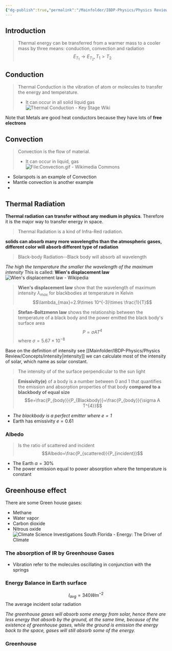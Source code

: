 ```yaml
---
{"dg-publish":true,"permalink":"/Mainfolder/IBDP-Physics/Physics Review/Topics/Thermal energy transfer/"}
---
```



## Introduction
>Thermal energy can be transferred from a warmer mass to a cooler mass  by three means: conduction, convection and radiation$$E_{T_{1}}\to E_{T_{2}},T_{1}>T_{2}$$


## Conduction
>Thermal Conduction is the vibration of atom or molecules to transfer the energy and temperature.
>- It can occur in all solid liquid gas![Thermal Conduction - Key Stage Wiki](https://keystagewiki.com/images/1/1d/ThermalConduction.gif)



Note that Metals are good heat conductors because they have lots of **free electrons**


## Convection
>Convection is the flow of material. 
>- It can occur in liquid, gas
![File:Convection.gif - Wikimedia Commons](https://upload.wikimedia.org/wikipedia/commons/0/08/Convection.gif?20061220224059)

- Solarspots is an example of Convection
- Mantle convection is another example
- 

## Thermal Radiation
**Thermal radiation can transfer without any medium in physics**. Therefore it is the major way to transfer energy in space.

>Thermal Radiation is a kind of Infra-Red radiation.

**solids can absorb many more wavelengths than the atmospheric gases, different color will absorb different type of radiation**

>Black-body Radiation--Black body will absorb all wavelength

*The high the temperature the smaller the wavelength of the maximum intensity* 
This is called: **Wien's displacement law**
![Wien's displacement law - Wikipedia](https://upload.wikimedia.org/wikipedia/commons/thumb/a/a2/Wiens_law.svg/1200px-Wiens_law.svg.png)
>**Wien's displacement law** show that the wavelength of maximum intensity $\lambda_{max}$ for blackbodies at temperature in Kelvin$$\lambda_{max}=2.9\times 10^{-3}\times \frac{1}{T}$$

>**Stefan-Boltzmenn law** shows the relationship between the temperature of a black body and the power emitted the black body's surface area$$P=\sigma A T^4$$ where $\sigma=5.67\times 10^{-8}$

Base on the definition of intensity see [[Mainfolder/IBDP-Physics/Physics Review/Concepts/intensity\|intensity]] we can calculate most of the intensity of solar, which name as solar constant.

>The intensity of of the surface perpendicular to the sun light 

>**Emissivity(e)** of a body is a number between 0 and 1 that quantifies the emission and absorption properties of that body **compared to a blackbody of equal size** $$e=\frac{P_{body}}{P_{Blackbody}}=\frac{P_{body}}{\sigma A T^{4}}$$


- *The blackbody is a perfect emitter where $e=1$*
- Earth has emissivity $e=0.61$ 

### Albedo
>Is the ratio of scattered and incident$$Albedo=\frac{P_{scattered}}{P_{incident}}$$

- The Earth $\alpha=30\%$ 
- The power emission equal to power absorption where the temperature is constant 


## Greenhouse effect
There are some Green house gases:
- Methane
- Water vapor
- Carbon dioxide
- Nitrous oxide
![Climate Science Investigations South Florida - Energy: The Driver of Climate](https://www.ces.fau.edu/ces/nasa/images/Energy/GHGAbsoprtionSpectrum.jpg)

### The absorption of IR by Greenhouse Gases
- Vibration refer to the molecules oscillating in conjunction with the springs 

### Energy Balance in Earth surface
$$I_{avg}=340Wm^{-2}$$
The average incident solar radiation

*The greenhouse gases will absorb some energy from solar, hence there are less energy that absorb by the ground, at the same time, because of the existence of greenhouse gases, while the ground is emission the energy back to the space, gases will still absorb some of the energy.*

### Greenhouse    
